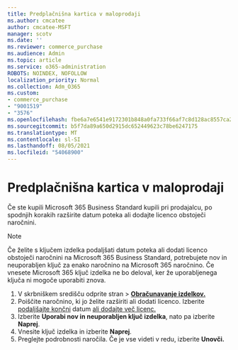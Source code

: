 ```yaml
---
title: Predplačnišna kartica v maloprodaji
ms.author: cmcatee
author: cmcatee-MSFT
manager: scotv
ms.date: ''
ms.reviewer: commerce_purchase
ms.audience: Admin
ms.topic: article
ms.service: o365-administration
ROBOTS: NOINDEX, NOFOLLOW
localization_priority: Normal
ms.collection: Adm_O365
ms.custom:
- commerce_purchase
- "9001519"
- "3576"
ms.openlocfilehash: fbe6a7e6541e9172301b848a0fa733f66af7c8d128ac8557ca2cd62cad1d06ad
ms.sourcegitcommit: b5f7da89a650d2915dc652449623c78be6247175
ms.translationtype: MT
ms.contentlocale: sl-SI
ms.lasthandoff: 08/05/2021
ms.locfileid: "54068900"
---
```

# <a name="retail-prepaid-card"></a>Predplačnišna kartica v maloprodaji

Če ste kupili Microsoft 365 Business Standard kupili pri prodajalcu, po spodnjih korakih razširite datum poteka ali dodajte licenco obstoječi naročnini.

> [!NOTE]
> Če želite s ključem izdelka podaljšati datum poteka ali dodati licenco obstoječi naročnini na Microsoft 365 Business Standard, potrebujete nov in neuporabljen ključ za enako naročnino na Microsoft 365 naročnino. Če vnesete Microsoft 365 ključ izdelka ne bo deloval, ker že uporabljenega ključa ni mogoče uporabiti znova.

1. V skrbniškem središču odprite stran  >  **[Obračunavanje izdelkov.](https://go.microsoft.com/fwlink/p/?linkid=842054)**
2. Poiščite naročnino, ki jo želite razširiti ali dodati licenco. Izberite [podaljšajte končni](https://go.microsoft.com/fwlink/p/?linkid=842054) datum [ali dodajte več licenc.](https://go.microsoft.com/fwlink/p/?linkid=842054)
3. Izberite **Uporabi nov in neuporabljen ključ izdelka**, nato pa izberite **Naprej**.
4. Vnesite ključ izdelka in izberite **Naprej**.
5. Preglejte podrobnosti naročila. Če je vse videti v redu, izberite **Unovči.**